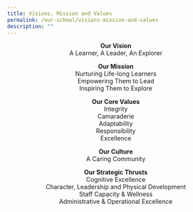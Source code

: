 ```yaml
---
title: Visions, Mission and Values
permalink: /our-school/visions-mission-and-values
description: ""
---
```

<p style="text-align: center;"><strong>Our Vision<br /></strong>A Learner, A Leader, An Explorer</p>
<p style="text-align: center;"><strong>Our Mission<br /></strong>Nurturing Life-long Learners<br />Empowering Them to Lead<br />Inspiring Them to Explore</p>
<p style="text-align: center;"><strong>Our Core Values<br /></strong>Integrity<br />Camaraderie<br />Adaptability<br />Responsibility<br />Excellence</p>
<p style="text-align: center;"><strong>Our Culture<br /></strong>A Caring Community</p>
<p style="text-align: center;"><strong>Our Strategic Thrusts<br /></strong>Cognitive Excellence<br />Character, Leadership and Physical Development<br />Staff Capacity &amp; Wellness<br />Administrative &amp; Operational Excellence</p>